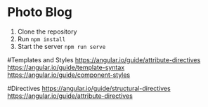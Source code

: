 # Photo Blog

1. Clone the repository
2. Run `npm install`
3. Start the server `npm run serve`

#Templates and Styles
https://angular.io/guide/attribute-directives
https://angular.io/guide/template-syntax
https://angular.io/guide/component-styles

#Directives
https://angular.io/guide/structural-directives
https://angular.io/guide/attribute-directives